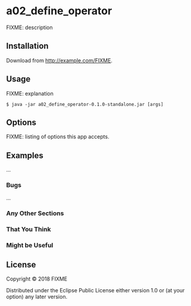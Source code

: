 # a02_define_operator

FIXME: description

## Installation

Download from http://example.com/FIXME.

## Usage

FIXME: explanation

    $ java -jar a02_define_operator-0.1.0-standalone.jar [args]

## Options

FIXME: listing of options this app accepts.

## Examples

...

### Bugs

...

### Any Other Sections
### That You Think
### Might be Useful

## License

Copyright © 2018 FIXME

Distributed under the Eclipse Public License either version 1.0 or (at
your option) any later version.
